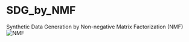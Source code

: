 # SDG_by_NMF
Synthetic Data Generation by Non-negative Matrix Factorization (NMF)
![NMF](https://github.com/SeyedMuhammadHosseinMousavi/SDG_by_NMF/assets/11339420/008f6a2a-843a-4ddb-90d7-5a4347b70ec9)
